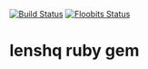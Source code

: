 [![Build Status](https://travis-ci.org/lenshq/lens_client.svg?branch=master)](https://travis-ci.org/lenshq/lens_client)
[![Floobits Status](https://floobits.com/vyorkin/lenshq.svg)](https://floobits.com/vyorkin/lenshq/redirect)

# lenshq ruby gem
